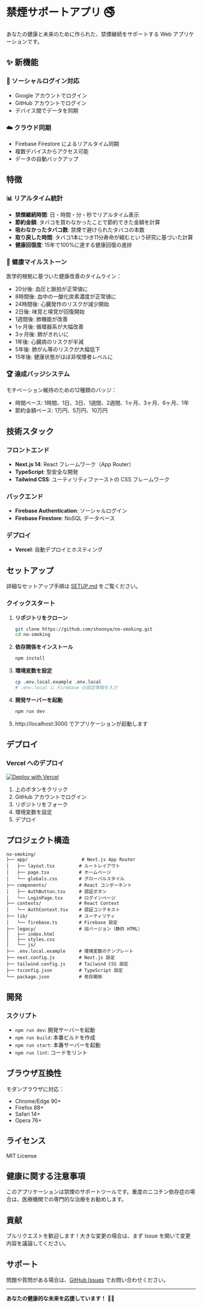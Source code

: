# 禁煙サポートアプリ 🚭

あなたの健康と未来のために作られた、禁煙継続をサポートする Web アプリケーションです。

## ✨ 新機能

### 🔐 ソーシャルログイン対応
- Google アカウントでログイン
- GitHub アカウントでログイン
- デバイス間でデータを同期

### ☁️ クラウド同期
- Firebase Firestore によるリアルタイム同期
- 複数デバイスからアクセス可能
- データの自動バックアップ

## 特徴

### 📊 リアルタイム統計
- **禁煙継続時間**: 日・時間・分・秒でリアルタイム表示
- **節約金額**: タバコを買わなかったことで節約できた金額を計算
- **吸わなかったタバコ数**: 禁煙で避けられたタバコの本数
- **取り戻した時間**: タバコ1本につき11分寿命が縮むという研究に基づいた計算
- **健康回復度**: 15年で100%に達する健康回復の進捗

### 🏥 健康マイルストーン
医学的根拠に基づいた健康改善のタイムライン：
- 20分後: 血圧と脈拍が正常値に
- 8時間後: 血中の一酸化炭素濃度が正常値に
- 24時間後: 心臓発作のリスクが減少開始
- 2日後: 味覚と嗅覚が回復開始
- 1週間後: 肺機能が改善
- 1ヶ月後: 循環器系が大幅改善
- 3ヶ月後: 肺がきれいに
- 1年後: 心臓病のリスクが半減
- 5年後: 肺がん等のリスクが大幅低下
- 15年後: 健康状態がほぼ非喫煙者レベルに

### 🏆 達成バッジシステム
モチベーション維持のための12種類のバッジ：
- 時間ベース: 1時間、1日、3日、1週間、2週間、1ヶ月、3ヶ月、6ヶ月、1年
- 節約金額ベース: 1万円、5万円、10万円

## 技術スタック

### フロントエンド
- **Next.js 14**: React フレームワーク（App Router）
- **TypeScript**: 型安全な開発
- **Tailwind CSS**: ユーティリティファーストの CSS フレームワーク

### バックエンド
- **Firebase Authentication**: ソーシャルログイン
- **Firebase Firestore**: NoSQL データベース

### デプロイ
- **Vercel**: 自動デプロイとホスティング

## セットアップ

詳細なセットアップ手順は [SETUP.md](SETUP.md) をご覧ください。

### クイックスタート

1. **リポジトリをクローン**
   ```bash
   git clone https://github.com/shoooya/no-smoking.git
   cd no-smoking
   ```

2. **依存関係をインストール**
   ```bash
   npm install
   ```

3. **環境変数を設定**
   ```bash
   cp .env.local.example .env.local
   # .env.local に Firebase の設定情報を入力
   ```

4. **開発サーバーを起動**
   ```bash
   npm run dev
   ```

5. http://localhost:3000 でアプリケーションが起動します

## デプロイ

### Vercel へのデプロイ

[![Deploy with Vercel](https://vercel.com/button)](https://vercel.com/new/clone?repository-url=https%3A%2F%2Fgithub.com%2Fshoooya%2Fno-smoking)

1. 上のボタンをクリック
2. GitHub アカウントでログイン
3. リポジトリをフォーク
4. 環境変数を設定
5. デプロイ

## プロジェクト構造

```
no-smoking/
├── app/                    # Next.js App Router
│   ├── layout.tsx         # ルートレイアウト
│   ├── page.tsx           # ホームページ
│   └── globals.css        # グローバルスタイル
├── components/            # React コンポーネント
│   ├── AuthButton.tsx     # 認証ボタン
│   └── LoginPage.tsx      # ログインページ
├── contexts/              # React Context
│   └── AuthContext.tsx    # 認証コンテキスト
├── lib/                   # ユーティリティ
│   └── firebase.ts        # Firebase 設定
├── legacy/                # 旧バージョン（静的 HTML）
│   ├── index.html
│   ├── styles.css
│   └── js/
├── .env.local.example     # 環境変数のテンプレート
├── next.config.js         # Next.js 設定
├── tailwind.config.js     # Tailwind CSS 設定
├── tsconfig.json          # TypeScript 設定
└── package.json           # 依存関係
```

## 開発

### スクリプト

- `npm run dev`: 開発サーバーを起動
- `npm run build`: 本番ビルドを作成
- `npm run start`: 本番サーバーを起動
- `npm run lint`: コードをリント

## ブラウザ互換性

モダンブラウザに対応：
- Chrome/Edge 90+
- Firefox 88+
- Safari 14+
- Opera 76+

## ライセンス

MIT License

## 健康に関する注意事項

このアプリケーションは禁煙のサポートツールです。重度のニコチン依存症の場合は、医療機関での専門的な治療をお勧めします。

## 貢献

プルリクエストを歓迎します！大きな変更の場合は、まず Issue を開いて変更内容を議論してください。

## サポート

問題や質問がある場合は、[GitHub Issues](https://github.com/shoooya/no-smoking/issues) でお問い合わせください。

---

**あなたの健康的な未来を応援しています！** 💪✨
